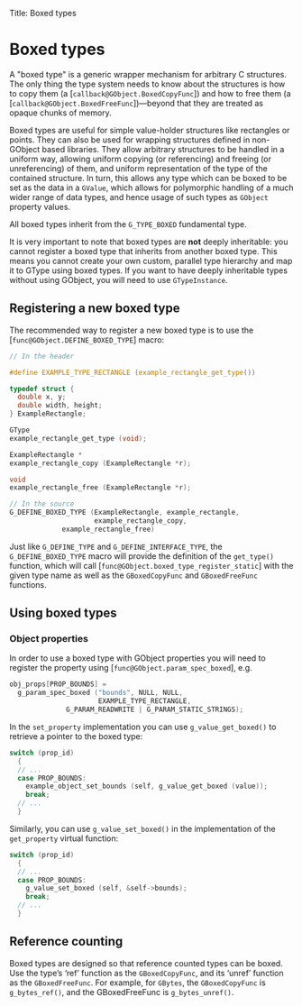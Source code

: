 Title: Boxed types

# Boxed types

A "boxed type" is a generic wrapper mechanism for arbitrary C structures.
The only thing the type system needs to know about the structures is how to
copy them (a [`callback@GObject.BoxedCopyFunc`]) and how to free them (a
[`callback@GObject.BoxedFreeFunc`])—beyond that they are treated as opaque
chunks of memory.

Boxed types are useful for simple value-holder structures like rectangles or
points. They can also be used for wrapping structures defined in non-GObject
based libraries. They allow arbitrary structures to be handled in a uniform
way, allowing uniform copying (or referencing) and freeing (or
unreferencing) of them, and uniform representation of the type of the
contained structure. In turn, this allows any type which can be boxed to be
set as the data in a `GValue`, which allows for polymorphic handling of a much
wider range of data types, and hence usage of such types as `GObject` property
values.

All boxed types inherit from the `G_TYPE_BOXED` fundamental type.

It is very important to note that boxed types are **not** deeply
inheritable: you cannot register a boxed type that inherits from another
boxed type. This means you cannot create your own custom, parallel type
hierarchy and map it to GType using boxed types. If you want to have deeply
inheritable types without using GObject, you will need to use
`GTypeInstance`.

## Registering a new boxed type

The recommended way to register a new boxed type is to use the
[`func@GObject.DEFINE_BOXED_TYPE`] macro:

```c
// In the header

#define EXAMPLE_TYPE_RECTANGLE (example_rectangle_get_type())

typedef struct {
  double x, y;
  double width, height;
} ExampleRectangle;

GType
example_rectangle_get_type (void);

ExampleRectangle *
example_rectangle_copy (ExampleRectangle *r);

void
example_rectangle_free (ExampleRectangle *r);

// In the source
G_DEFINE_BOXED_TYPE (ExampleRectangle, example_rectangle,
                     example_rectangle_copy,
		     example_rectangle_free)
```

Just like `G_DEFINE_TYPE` and `G_DEFINE_INTERFACE_TYPE`, the
`G_DEFINE_BOXED_TYPE` macro will provide the definition of the `get_type()`
function, which will call [`func@GObject.boxed_type_register_static`] with
the given type name as well as the `GBoxedCopyFunc` and `GBoxedFreeFunc`
functions.

## Using boxed types

### Object properties

In order to use a boxed type with GObject properties you will need to
register the property using [`func@GObject.param_spec_boxed`], e.g.

```c
obj_props[PROP_BOUNDS] =
  g_param_spec_boxed ("bounds", NULL, NULL,
                      EXAMPLE_TYPE_RECTANGLE,
		      G_PARAM_READWRITE | G_PARAM_STATIC_STRINGS);
```

In the `set_property` implementation you can use `g_value_get_boxed()` to
retrieve a pointer to the boxed type:

```c
switch (prop_id)
  {
  // ...
  case PROP_BOUNDS:
    example_object_set_bounds (self, g_value_get_boxed (value));
    break;
  // ...
  }
```

Similarly, you can use `g_value_set_boxed()` in the implementation of the
`get_property` virtual function:

```c
switch (prop_id)
  {
  // ...
  case PROP_BOUNDS:
    g_value_set_boxed (self, &self->bounds);
    break;
  // ...
  }
```

## Reference counting

Boxed types are designed so that reference counted types can be boxed. Use
the type’s ‘ref’ function as the `GBoxedCopyFunc`, and its ‘unref’ function as
the `GBoxedFreeFunc`. For example, for `GBytes`, the `GBoxedCopyFunc` is
`g_bytes_ref()`, and the GBoxedFreeFunc is `g_bytes_unref()`.
